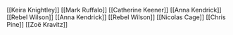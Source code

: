 [[Keira Knightley]]
[[Mark Ruffalo]]
[[Catherine Keener]]
[[Anna Kendrick]]
[[Rebel Wilson]]
[[Anna Kendrick]]
[[Rebel Wilson]]
[[Nicolas Cage]]
[[Chris Pine]]
[[Zoë Kravitz]]
